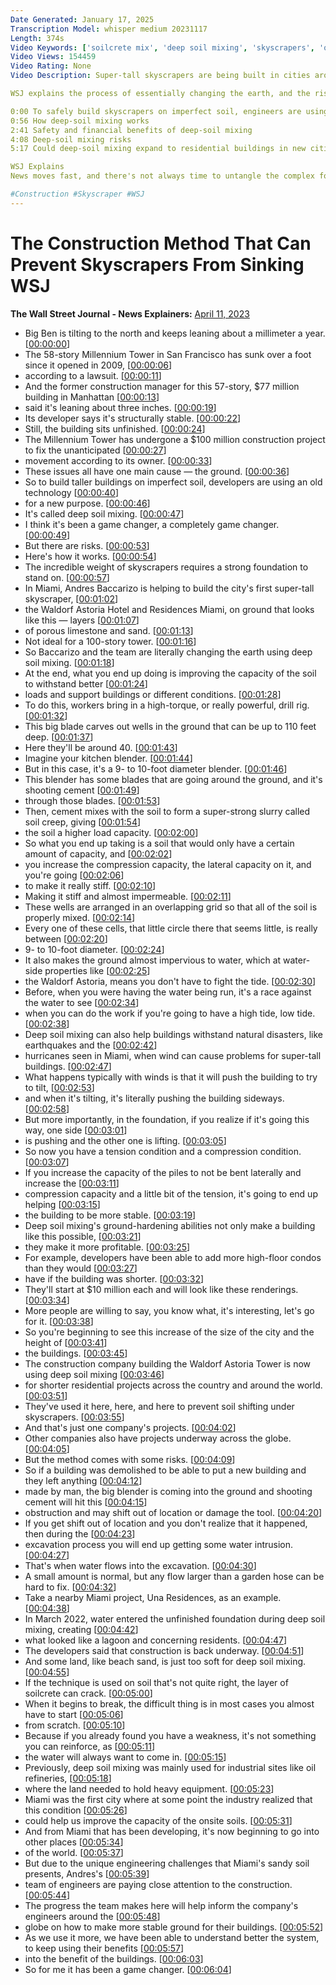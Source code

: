 ```yaml
---
Date Generated: January 17, 2025
Transcription Model: whisper medium 20231117
Length: 374s
Video Keywords: ['soilcrete mix', 'deep soil mixing', 'skyscrapers', 'one seaport', 'big ben leaning', 'millennium tower', 'skyscraper foundation', 'skyscraper miami', 'limestone', 'sand', 'how skyscrapers are built', 'how do skyscrapers stay up', 'wells in the ground', 'higher load capacity', 'soilcrete', 'a magic bullet for sinking skyscrapers', 'wsj', 'waldorf astoria', 'deep soil mixing equipment', 'deep soil mixing explained', 'soil shifting', 'excavation', 'una residences miami', 'soilcrete mix ratio', 'deep soil definition', 'engineers', 'scnc']
Video Views: 154459
Video Rating: None
Video Description: Super-tall skyscrapers are being built in cities around the world where they may normally sink, and builders are using a unique engineering method called deep-soil mixing to make it happen. Mixing soil and cement creates a super-strong slurry called “soilcrete” that is three times stronger than regular soil.

WSJ explains the process of essentially changing the earth, and the risks it poses as cities expand.

0:00 To safely build skyscrapers on imperfect soil, engineers are using old tech
0:56 How deep-soil mixing works
2:41 Safety and financial benefits of deep-soil mixing
4:08 Deep-soil mixing risks
5:17 Could deep-soil mixing expand to residential buildings in new cities?

WSJ Explains
News moves fast, and there's not always time to untangle the complex forces driving the day's biggest stories. WSJ Explains breaks down big market moves, business and economic trends, and scientific developments to help you stay ahead of the curve.

#Construction #Skyscraper #WSJ
---
```


# The Construction Method That Can Prevent Skyscrapers From Sinking  WSJ
**The Wall Street Journal - News Explainers:** [April 11, 2023](https://www.youtube.com/watch?v=nxsZrVXGa2s)
*  Big Ben is tilting to the north and keeps leaning about a millimeter a year. [[00:00:00](https://www.youtube.com/watch?v=nxsZrVXGa2s&t=0.0s)]
*  The 58-story Millennium Tower in San Francisco has sunk over a foot since it opened in 2009, [[00:00:06](https://www.youtube.com/watch?v=nxsZrVXGa2s&t=6.04s)]
*  according to a lawsuit. [[00:00:11](https://www.youtube.com/watch?v=nxsZrVXGa2s&t=11.92s)]
*  And the former construction manager for this 57-story, $77 million building in Manhattan [[00:00:13](https://www.youtube.com/watch?v=nxsZrVXGa2s&t=13.4s)]
*  said it's leaning about three inches. [[00:00:19](https://www.youtube.com/watch?v=nxsZrVXGa2s&t=19.52s)]
*  Its developer says it's structurally stable. [[00:00:22](https://www.youtube.com/watch?v=nxsZrVXGa2s&t=22.26s)]
*  Still, the building sits unfinished. [[00:00:24](https://www.youtube.com/watch?v=nxsZrVXGa2s&t=24.88s)]
*  The Millennium Tower has undergone a $100 million construction project to fix the unanticipated [[00:00:27](https://www.youtube.com/watch?v=nxsZrVXGa2s&t=27.64s)]
*  movement according to its owner. [[00:00:33](https://www.youtube.com/watch?v=nxsZrVXGa2s&t=33.76s)]
*  These issues all have one main cause — the ground. [[00:00:36](https://www.youtube.com/watch?v=nxsZrVXGa2s&t=36.28s)]
*  So to build taller buildings on imperfect soil, developers are using an old technology [[00:00:40](https://www.youtube.com/watch?v=nxsZrVXGa2s&t=40.44s)]
*  for a new purpose. [[00:00:46](https://www.youtube.com/watch?v=nxsZrVXGa2s&t=46.2s)]
*  It's called deep soil mixing. [[00:00:47](https://www.youtube.com/watch?v=nxsZrVXGa2s&t=47.519999999999996s)]
*  I think it's been a game changer, a completely game changer. [[00:00:49](https://www.youtube.com/watch?v=nxsZrVXGa2s&t=49.96s)]
*  But there are risks. [[00:00:53](https://www.youtube.com/watch?v=nxsZrVXGa2s&t=53.44s)]
*  Here's how it works. [[00:00:54](https://www.youtube.com/watch?v=nxsZrVXGa2s&t=54.84s)]
*  The incredible weight of skyscrapers requires a strong foundation to stand on. [[00:00:57](https://www.youtube.com/watch?v=nxsZrVXGa2s&t=57.36s)]
*  In Miami, Andres Baccarizo is helping to build the city's first super-tall skyscraper, [[00:01:02](https://www.youtube.com/watch?v=nxsZrVXGa2s&t=62.56s)]
*  the Waldorf Astoria Hotel and Residences Miami, on ground that looks like this — layers [[00:01:07](https://www.youtube.com/watch?v=nxsZrVXGa2s&t=67.8s)]
*  of porous limestone and sand. [[00:01:13](https://www.youtube.com/watch?v=nxsZrVXGa2s&t=73.32s)]
*  Not ideal for a 100-story tower. [[00:01:16](https://www.youtube.com/watch?v=nxsZrVXGa2s&t=76.02s)]
*  So Baccarizo and the team are literally changing the earth using deep soil mixing. [[00:01:18](https://www.youtube.com/watch?v=nxsZrVXGa2s&t=78.82s)]
*  At the end, what you end up doing is improving the capacity of the soil to withstand better [[00:01:24](https://www.youtube.com/watch?v=nxsZrVXGa2s&t=84.8s)]
*  loads and support buildings or different conditions. [[00:01:28](https://www.youtube.com/watch?v=nxsZrVXGa2s&t=88.64s)]
*  To do this, workers bring in a high-torque, or really powerful, drill rig. [[00:01:32](https://www.youtube.com/watch?v=nxsZrVXGa2s&t=92.32s)]
*  This big blade carves out wells in the ground that can be up to 110 feet deep. [[00:01:37](https://www.youtube.com/watch?v=nxsZrVXGa2s&t=97.5s)]
*  Here they'll be around 40. [[00:01:43](https://www.youtube.com/watch?v=nxsZrVXGa2s&t=103.08s)]
*  Imagine your kitchen blender. [[00:01:44](https://www.youtube.com/watch?v=nxsZrVXGa2s&t=104.64s)]
*  But in this case, it's a 9- to 10-foot diameter blender. [[00:01:46](https://www.youtube.com/watch?v=nxsZrVXGa2s&t=106.32s)]
*  This blender has some blades that are going around the ground, and it's shooting cement [[00:01:49](https://www.youtube.com/watch?v=nxsZrVXGa2s&t=109.28s)]
*  through those blades. [[00:01:53](https://www.youtube.com/watch?v=nxsZrVXGa2s&t=113.36s)]
*  Then, cement mixes with the soil to form a super-strong slurry called soil creep, giving [[00:01:54](https://www.youtube.com/watch?v=nxsZrVXGa2s&t=114.76s)]
*  the soil a higher load capacity. [[00:02:00](https://www.youtube.com/watch?v=nxsZrVXGa2s&t=120.0s)]
*  So what you end up taking is a soil that would only have a certain amount of capacity, and [[00:02:02](https://www.youtube.com/watch?v=nxsZrVXGa2s&t=122.8s)]
*  you increase the compression capacity, the lateral capacity on it, and you're going [[00:02:06](https://www.youtube.com/watch?v=nxsZrVXGa2s&t=126.68s)]
*  to make it really stiff. [[00:02:10](https://www.youtube.com/watch?v=nxsZrVXGa2s&t=130.52s)]
*  Making it stiff and almost impermeable. [[00:02:11](https://www.youtube.com/watch?v=nxsZrVXGa2s&t=131.84s)]
*  These wells are arranged in an overlapping grid so that all of the soil is properly mixed. [[00:02:14](https://www.youtube.com/watch?v=nxsZrVXGa2s&t=134.2s)]
*  Every one of these cells, that little circle there that seems little, is really between [[00:02:20](https://www.youtube.com/watch?v=nxsZrVXGa2s&t=140.0s)]
*  9- to 10-foot diameter. [[00:02:24](https://www.youtube.com/watch?v=nxsZrVXGa2s&t=144.44s)]
*  It also makes the ground almost impervious to water, which at water-side properties like [[00:02:25](https://www.youtube.com/watch?v=nxsZrVXGa2s&t=145.98s)]
*  the Waldorf Astoria, means you don't have to fight the tide. [[00:02:30](https://www.youtube.com/watch?v=nxsZrVXGa2s&t=150.96s)]
*  Before, when you were having the water being run, it's a race against the water to see [[00:02:34](https://www.youtube.com/watch?v=nxsZrVXGa2s&t=154.4s)]
*  when you can do the work if you're going to have a high tide, low tide. [[00:02:38](https://www.youtube.com/watch?v=nxsZrVXGa2s&t=158.64s)]
*  Deep soil mixing can also help buildings withstand natural disasters, like earthquakes and the [[00:02:42](https://www.youtube.com/watch?v=nxsZrVXGa2s&t=162.12s)]
*  hurricanes seen in Miami, when wind can cause problems for super-tall buildings. [[00:02:47](https://www.youtube.com/watch?v=nxsZrVXGa2s&t=167.96s)]
*  What happens typically with winds is that it will push the building to try to tilt, [[00:02:53](https://www.youtube.com/watch?v=nxsZrVXGa2s&t=173.84s)]
*  and when it's tilting, it's literally pushing the building sideways. [[00:02:58](https://www.youtube.com/watch?v=nxsZrVXGa2s&t=178.08s)]
*  But more importantly, in the foundation, if you realize if it's going this way, one side [[00:03:01](https://www.youtube.com/watch?v=nxsZrVXGa2s&t=181.24s)]
*  is pushing and the other one is lifting. [[00:03:05](https://www.youtube.com/watch?v=nxsZrVXGa2s&t=185.52s)]
*  So now you have a tension condition and a compression condition. [[00:03:07](https://www.youtube.com/watch?v=nxsZrVXGa2s&t=187.56s)]
*  If you increase the capacity of the piles to not be bent laterally and increase the [[00:03:11](https://www.youtube.com/watch?v=nxsZrVXGa2s&t=191.28s)]
*  compression capacity and a little bit of the tension, it's going to end up helping [[00:03:15](https://www.youtube.com/watch?v=nxsZrVXGa2s&t=195.2s)]
*  the building to be more stable. [[00:03:19](https://www.youtube.com/watch?v=nxsZrVXGa2s&t=199.0s)]
*  Deep soil mixing's ground-hardening abilities not only make a building like this possible, [[00:03:21](https://www.youtube.com/watch?v=nxsZrVXGa2s&t=201.1s)]
*  they make it more profitable. [[00:03:25](https://www.youtube.com/watch?v=nxsZrVXGa2s&t=205.95999999999998s)]
*  For example, developers have been able to add more high-floor condos than they would [[00:03:27](https://www.youtube.com/watch?v=nxsZrVXGa2s&t=207.95999999999998s)]
*  have if the building was shorter. [[00:03:32](https://www.youtube.com/watch?v=nxsZrVXGa2s&t=212.35999999999999s)]
*  They'll start at $10 million each and will look like these renderings. [[00:03:34](https://www.youtube.com/watch?v=nxsZrVXGa2s&t=214.07999999999998s)]
*  More people are willing to say, you know what, it's interesting, let's go for it. [[00:03:38](https://www.youtube.com/watch?v=nxsZrVXGa2s&t=218.72s)]
*  So you're beginning to see this increase of the size of the city and the height of [[00:03:41](https://www.youtube.com/watch?v=nxsZrVXGa2s&t=221.88s)]
*  the buildings. [[00:03:45](https://www.youtube.com/watch?v=nxsZrVXGa2s&t=225.32s)]
*  The construction company building the Waldorf Astoria Tower is now using deep soil mixing [[00:03:46](https://www.youtube.com/watch?v=nxsZrVXGa2s&t=226.32s)]
*  for shorter residential projects across the country and around the world. [[00:03:51](https://www.youtube.com/watch?v=nxsZrVXGa2s&t=231.07999999999998s)]
*  They've used it here, here, and here to prevent soil shifting under skyscrapers. [[00:03:55](https://www.youtube.com/watch?v=nxsZrVXGa2s&t=235.84s)]
*  And that's just one company's projects. [[00:04:02](https://www.youtube.com/watch?v=nxsZrVXGa2s&t=242.64s)]
*  Other companies also have projects underway across the globe. [[00:04:05](https://www.youtube.com/watch?v=nxsZrVXGa2s&t=245.3s)]
*  But the method comes with some risks. [[00:04:09](https://www.youtube.com/watch?v=nxsZrVXGa2s&t=249.36s)]
*  So if a building was demolished to be able to put a new building and they left anything [[00:04:12](https://www.youtube.com/watch?v=nxsZrVXGa2s&t=252.0s)]
*  made by man, the big blender is coming into the ground and shooting cement will hit this [[00:04:15](https://www.youtube.com/watch?v=nxsZrVXGa2s&t=255.68s)]
*  obstruction and may shift out of location or damage the tool. [[00:04:20](https://www.youtube.com/watch?v=nxsZrVXGa2s&t=260.16s)]
*  If you get shift out of location and you don't realize that it happened, then during the [[00:04:23](https://www.youtube.com/watch?v=nxsZrVXGa2s&t=263.2s)]
*  excavation process you will end up getting some water intrusion. [[00:04:27](https://www.youtube.com/watch?v=nxsZrVXGa2s&t=267.08000000000004s)]
*  That's when water flows into the excavation. [[00:04:30](https://www.youtube.com/watch?v=nxsZrVXGa2s&t=270.08000000000004s)]
*  A small amount is normal, but any flow larger than a garden hose can be hard to fix. [[00:04:32](https://www.youtube.com/watch?v=nxsZrVXGa2s&t=272.36s)]
*  Take a nearby Miami project, Una Residences, as an example. [[00:04:38](https://www.youtube.com/watch?v=nxsZrVXGa2s&t=278.04s)]
*  In March 2022, water entered the unfinished foundation during deep soil mixing, creating [[00:04:42](https://www.youtube.com/watch?v=nxsZrVXGa2s&t=282.12s)]
*  what looked like a lagoon and concerning residents. [[00:04:47](https://www.youtube.com/watch?v=nxsZrVXGa2s&t=287.40000000000003s)]
*  The developers said that construction is back underway. [[00:04:51](https://www.youtube.com/watch?v=nxsZrVXGa2s&t=291.38s)]
*  And some land, like beach sand, is just too soft for deep soil mixing. [[00:04:55](https://www.youtube.com/watch?v=nxsZrVXGa2s&t=295.44s)]
*  If the technique is used on soil that's not quite right, the layer of soilcrete can crack. [[00:05:00](https://www.youtube.com/watch?v=nxsZrVXGa2s&t=300.20000000000005s)]
*  When it begins to break, the difficult thing is in most cases you almost have to start [[00:05:06](https://www.youtube.com/watch?v=nxsZrVXGa2s&t=306.32s)]
*  from scratch. [[00:05:10](https://www.youtube.com/watch?v=nxsZrVXGa2s&t=310.12s)]
*  Because if you already found you have a weakness, it's not something you can reinforce, as [[00:05:11](https://www.youtube.com/watch?v=nxsZrVXGa2s&t=311.12s)]
*  the water will always want to come in. [[00:05:15](https://www.youtube.com/watch?v=nxsZrVXGa2s&t=315.84s)]
*  Previously, deep soil mixing was mainly used for industrial sites like oil refineries, [[00:05:18](https://www.youtube.com/watch?v=nxsZrVXGa2s&t=318.12s)]
*  where the land needed to hold heavy equipment. [[00:05:23](https://www.youtube.com/watch?v=nxsZrVXGa2s&t=323.28s)]
*  Miami was the first city where at some point the industry realized that this condition [[00:05:26](https://www.youtube.com/watch?v=nxsZrVXGa2s&t=326.4s)]
*  could help us improve the capacity of the onsite soils. [[00:05:31](https://www.youtube.com/watch?v=nxsZrVXGa2s&t=331.84s)]
*  And from Miami that has been developing, it's now beginning to go into other places [[00:05:34](https://www.youtube.com/watch?v=nxsZrVXGa2s&t=334.48s)]
*  of the world. [[00:05:37](https://www.youtube.com/watch?v=nxsZrVXGa2s&t=337.96000000000004s)]
*  But due to the unique engineering challenges that Miami's sandy soil presents, Andres's [[00:05:39](https://www.youtube.com/watch?v=nxsZrVXGa2s&t=339.16s)]
*  team of engineers are paying close attention to the construction. [[00:05:44](https://www.youtube.com/watch?v=nxsZrVXGa2s&t=344.40000000000003s)]
*  The progress the team makes here will help inform the company's engineers around the [[00:05:48](https://www.youtube.com/watch?v=nxsZrVXGa2s&t=348.24s)]
*  globe on how to make more stable ground for their buildings. [[00:05:52](https://www.youtube.com/watch?v=nxsZrVXGa2s&t=352.72s)]
*  As we use it more, we have been able to understand better the system, to keep using their benefits [[00:05:57](https://www.youtube.com/watch?v=nxsZrVXGa2s&t=357.52000000000004s)]
*  into the benefit of the buildings. [[00:06:03](https://www.youtube.com/watch?v=nxsZrVXGa2s&t=363.28s)]
*  So for me it has been a game changer. [[00:06:04](https://www.youtube.com/watch?v=nxsZrVXGa2s&t=364.91999999999996s)]
